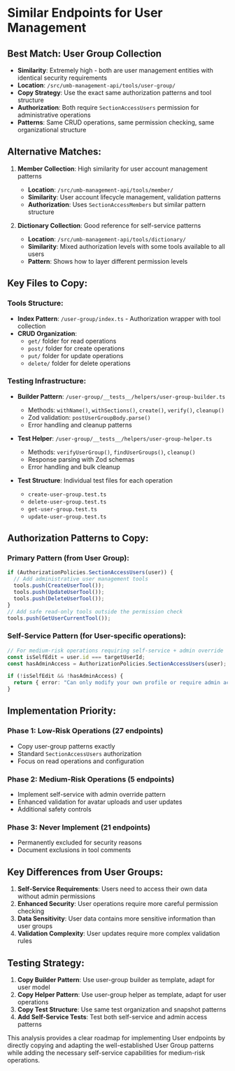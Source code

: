 # Similar Endpoints for User Management

## Best Match: User Group Collection
- **Similarity**: Extremely high - both are user management entities with identical security requirements
- **Location**: `/src/umb-management-api/tools/user-group/`
- **Copy Strategy**: Use the exact same authorization patterns and tool structure
- **Authorization**: Both require `SectionAccessUsers` permission for administrative operations
- **Patterns**: Same CRUD operations, same permission checking, same organizational structure

## Alternative Matches:

1. **Member Collection**: High similarity for user account management patterns
   - **Location**: `/src/umb-management-api/tools/member/`
   - **Similarity**: User account lifecycle management, validation patterns
   - **Authorization**: Uses `SectionAccessMembers` but similar pattern structure

2. **Dictionary Collection**: Good reference for self-service patterns
   - **Location**: `/src/umb-management-api/tools/dictionary/`
   - **Similarity**: Mixed authorization levels with some tools available to all users
   - **Pattern**: Shows how to layer different permission levels

## Key Files to Copy:

### Tools Structure:
- **Index Pattern**: `/user-group/index.ts` - Authorization wrapper with tool collection
- **CRUD Organization**:
  - `get/` folder for read operations
  - `post/` folder for create operations
  - `put/` folder for update operations
  - `delete/` folder for delete operations

### Testing Infrastructure:
- **Builder Pattern**: `/user-group/__tests__/helpers/user-group-builder.ts`
  - Methods: `withName()`, `withSections()`, `create()`, `verify()`, `cleanup()`
  - Zod validation: `postUserGroupBody.parse()`
  - Error handling and cleanup patterns

- **Test Helper**: `/user-group/__tests__/helpers/user-group-helper.ts`
  - Methods: `verifyUserGroup()`, `findUserGroups()`, `cleanup()`
  - Response parsing with Zod schemas
  - Error handling and bulk cleanup

- **Test Structure**: Individual test files for each operation
  - `create-user-group.test.ts`
  - `delete-user-group.test.ts`
  - `get-user-group.test.ts`
  - `update-user-group.test.ts`

## Authorization Patterns to Copy:

### Primary Pattern (from User Group):
```typescript
if (AuthorizationPolicies.SectionAccessUsers(user)) {
  // Add administrative user management tools
  tools.push(CreateUserTool());
  tools.push(UpdateUserTool());
  tools.push(DeleteUserTool());
}
// Add safe read-only tools outside the permission check
tools.push(GetUserCurrentTool());
```

### Self-Service Pattern (for User-specific operations):
```typescript
// For medium-risk operations requiring self-service + admin override
const isSelfEdit = user.id === targetUserId;
const hasAdminAccess = AuthorizationPolicies.SectionAccessUsers(user);

if (!isSelfEdit && !hasAdminAccess) {
  return { error: "Can only modify your own profile or require admin access" };
}
```

## Implementation Priority:

### Phase 1: Low-Risk Operations (27 endpoints)
- Copy user-group patterns exactly
- Standard `SectionAccessUsers` authorization
- Focus on read operations and configuration

### Phase 2: Medium-Risk Operations (5 endpoints)
- Implement self-service with admin override pattern
- Enhanced validation for avatar uploads and user updates
- Additional safety controls

### Phase 3: Never Implement (21 endpoints)
- Permanently excluded for security reasons
- Document exclusions in tool comments

## Key Differences from User Groups:

1. **Self-Service Requirements**: Users need to access their own data without admin permissions
2. **Enhanced Security**: User operations require more careful permission checking
3. **Data Sensitivity**: User data contains more sensitive information than user groups
4. **Validation Complexity**: User updates require more complex validation rules

## Testing Strategy:

1. **Copy Builder Pattern**: Use user-group builder as template, adapt for user model
2. **Copy Helper Pattern**: Use user-group helper as template, adapt for user operations
3. **Copy Test Structure**: Use same test organization and snapshot patterns
4. **Add Self-Service Tests**: Test both self-service and admin access patterns

This analysis provides a clear roadmap for implementing User endpoints by directly copying and adapting the well-established User Group patterns while adding the necessary self-service capabilities for medium-risk operations.